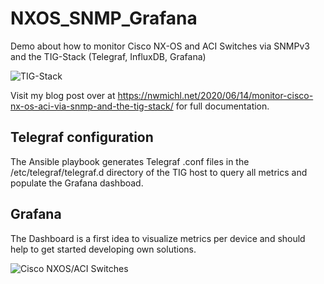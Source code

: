 # NXOS_SNMP_Grafana
Demo about how to monitor Cisco NX-OS and ACI Switches via SNMPv3 and the TIG-Stack (Telegraf, InfluxDB, Grafana)

![TIG-Stack](https://github.com/NWMichl/NXOS_SNMP_Grafana/blob/master/TIG-Stack.png)

Visit my blog post over at https://nwmichl.net/2020/06/14/monitor-cisco-nx-os-aci-via-snmp-and-the-tig-stack/ for full documentation.

## Telegraf configuration
The Ansible playbook generates Telegraf .conf files in the /etc/telegraf/telegraf.d directory of the TIG host to query all metrics and populate the Grafana dashboad.


## Grafana 
The Dashboard is a first idea to visualize metrics per device and should help to get started developing own solutions.

![Cisco NXOS/ACI Switches](https://github.com/NWMichl/NXOS_SNMP_Grafana/blob/master/Cisco_NXOS_Dashboard.png)
